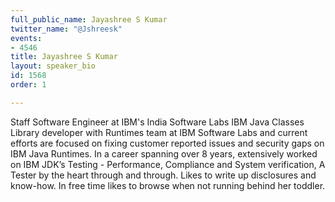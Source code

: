 ```yaml
---
full_public_name: Jayashree S Kumar
twitter_name: "@Jshreesk"
events:
- 4546
title: Jayashree S Kumar
layout: speaker_bio
id: 1568
order: 1

---
```

Staff Software Engineer at IBM's India Software Labs
IBM Java Classes Library developer with Runtimes team at IBM Software Labs and current efforts are focused on fixing customer reported issues and security gaps on IBM Java Runtimes. In a career spanning over 8 years, extensively worked on IBM JDK’s Testing - Performance, Compliance and System verification, A Tester by the heart through and through. Likes to write up disclosures and know-how. In free time likes to browse when not running behind her toddler.